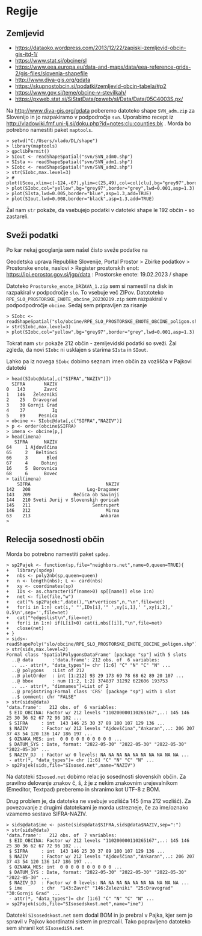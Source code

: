 # Regije

## Zemljevid

- https://dataoko.wordpress.com/2013/12/22/zapiski-zemljevid-obcin-gis-itd-1/
- https://www.stat.si/obcine/sl
- https://www.eea.europa.eu/data-and-maps/data/eea-reference-grids-2/gis-files/slovenia-shapefile
- http://www.diva-gis.org/gdata
- https://skupnostobcin.si/podatki/zemljevid-obcin-tabela/#p2
- https://www.gov.si/teme/obcine-v-stevilkah/
- https://pxweb.stat.si/SiStatData/pxweb/sl/Data/Data/05C4003S.px/

Na http://www.diva-gis.org/gdata poberemo datoteko shape `SVN_adm.zip` za Slovenijo in jo razpakiramo v podpodročje `svn`.
Uporabimo recept iz  http://vladowiki.fmf.uni-lj.si/doku.php?id=notes:clu:counties:bk . Morda bo potrebno namestiti paket `maptools`.

```
> setwd("C:/Users/vlado/DL/shape")
> library(maptools)
> gpclibPermit()
> SIout <- readShapeSpatial("svn/SVN_adm0.shp")
> SIsta <- readShapeSpatial("svn/SVN_adm1.shp")
> SIobc <- readShapeSpatial("svn/SVN_adm2.shp")
> str(SIobc,max.level=3)
> # plot(UScou,xlim=c(-124,-67),ylim=c(25,49),col=col[clu],bg="grey97",border="grey",lwd=0.001,asp=1.3)
> plot(SIobc,col="yellow",bg="grey97",border="grey",lwd=0.001,asp=1.3)
> plot(SIsta,lwd=0.005,border="blue",asp=1.3,add=TRUE)
> plot(SIout,lwd=0.008,border="black",asp=1.3,add=TRUE)

```
Žal nam `str` pokaže, da vsebujejo podatki v datoteki shape le 192 občin - so zastareli.

## Sveži podatki

Po kar nekaj googlanja sem našel čisto sveže podatke na 

Geodetska uprava Republike Slovenije,
Portal Prostor > Zbirke podatkov > Prostorske enote, naslovi > Register prostorskih enot:
https://ipi.eprostor.gov.si/jgp/data :
Prostorske enote: 19.02.2023 / shape

Datoteko `Prostorske_enote_DRZAVA_1.zip` sem si namestil na disk in razpakiral v podpodročje `slo`. To vsebuje več ZIPov. Datototeko `RPE_SLO_PROSTORSKE_ENOTE_obcine_20230219.zip` sem razpakiral v podpodpodročje `obcine`. Sedaj sem pripravljen za risanje
```
> SIobc <- readShapeSpatial("slo/obcine/RPE_SLO_PROSTORSKE_ENOTE_OBCINE_poligon.shp")
> str(SIobc,max.level=3)
> plot(SIobc,col="yellow",bg="grey97",border="grey",lwd=0.001,asp=1.3)
```
Tokrat nam `str` pokaže 212 občin - zemljevidski podatki so sveži. Žal zgleda, da novi `SIobc` ni usklajen s starima `SIsta` in `SIout`.

Lahko pa iz novega `SIobc` dobimo seznam imen občin za vozlišča v Pajkovi datoteki

```
> head(SIobc@data[,c("SIFRA","NAZIV")])
  SIFRA       NAZIV
0   143       Zavrč
1   146   Železniki
2    25   Dravograd
3    30 Gornji Grad
4    37          Ig
5    89     Pesnica
> obcine <- SIobc@data[,c("SIFRA","NAZIV")]
> p <- order(obcine$SIFRA)
> imena <- obcine[p,]
> head(imena)
   SIFRA      NAZIV
64     1 Ajdovščina
65     2   Beltinci
66     3       Bled
67     4     Bohinj
16     5  Borovnica
68     6      Bovec
> tail(imena)
    SIFRA                            NAZIV
142   208                     Log-Dragomer
143   209                Rečica ob Savinji
144   210 Sveti Jurij v Slovenskih goricah
145   211                       Šentrupert
146   212                            Mirna
63    213                          Ankaran
> 

```

## Relecija sosednosti občin

Morda bo potrebno namestiti paket `spdep`.

```
> sp2Pajek <- function(sp,file="neighbors.net",name=0,queen=TRUE){
+   library(spdep)
+   nbs <- poly2nb(sp,queen=queen)
+   n <- length(nbs); L <- card(nbs)
+   xy <- coordinates(sp)
+   IDs <- as.character(if(name>0) sp[[name]] else 1:n)
+   net <- file(file,"w")
+   cat("% sp2Pajek:",date(),"\n*vertices",n,"\n",file=net)
+   for(i in 1:n) cat(i,' "',IDs[i],'" ',xy[i,1],' ',xy[i,2],' 0.5\n',sep='',file=net)
+   cat("*edgeslist\n",file=net)
+   for(i in 1:n) if(L[i]>0) cat(i,nbs[[i]],"\n",file=net)
+   close(net)
+ }
> sids<-readShapePoly("slo/obcine/RPE_SLO_PROSTORSKE_ENOTE_OBCINE_poligon.shp")
> str(sids,max.level=2)
Formal class 'SpatialPolygonsDataFrame' [package "sp"] with 5 slots
  ..@ data       :'data.frame': 212 obs. of  6 variables:
  .. ..- attr(*, "data_types")= chr [1:6] "C" "N" "C" "N" ...
  ..@ polygons   :List of 212
  ..@ plotOrder  : int [1:212] 93 29 173 69 78 68 62 89 20 107 ...
  ..@ bbox       : num [1:2, 1:2] 374837 31292 622606 193753
  .. ..- attr(*, "dimnames")=List of 2
  ..@ proj4string:Formal class 'CRS' [package "sp"] with 1 slot
  ..$ comment: chr "FALSE"
> str(sids@data)
'data.frame':   212 obs. of  6 variables:
 $ EID_OBCINA: Factor w/ 212 levels "110200000110265167",..: 145 146 25 30 36 62 67 72 96 102 ...
 $ SIFRA     : int  143 146 25 30 37 89 100 107 129 136 ...
 $ NAZIV     : Factor w/ 212 levels "Ajdovščina","Ankaran",..: 206 207 37 43 54 120 136 147 186 197 ...
 $ OZNAKA_MES: int  0 0 0 0 0 0 0 0 0 0 ...
 $ DATUM_SYS : Date, format: "2022-05-30" "2022-05-30" "2022-05-30" "2022-05-30" ...
 $ NAZIV_DJ  : Factor w/ 0 levels: NA NA NA NA NA NA NA NA NA NA ...
 - attr(*, "data_types")= chr [1:6] "C" "N" "C" "N" ...
> sp2Pajek(sids,file="SIsosed.net",name="NAZIV")
```
Na datoteki `SIsosed.net` dobimo relacijo sosednosti slovenskih občin. Za pravilno delovanje znakov č, š, ž je z nekim znakovnim urejevalnikom (Emeditor, Textpad) preberemo in shranimo kot UTF-8 z BOM.

Drug problem je, da datoteka ne vsebuje vozlišča 145 (ima 212 vozlišč). Za povezovanje z drugimi datotekami je morda ustrezneje, če za ime/oznako vzamemo sestavo SIFRA-NAZIV.
```
> sids@data$ime <- paste(sids@data$SIFRA,sids@data$NAZIV,sep=":")
> str(sids@data)
'data.frame':   212 obs. of  7 variables:
 $ EID_OBCINA: Factor w/ 212 levels "110200000110265167",..: 145 146 25 30 36 62 67 72 96 102 ...
 $ SIFRA     : int  143 146 25 30 37 89 100 107 129 136 ...
 $ NAZIV     : Factor w/ 212 levels "Ajdovščina","Ankaran",..: 206 207 37 43 54 120 136 147 186 197 ...
 $ OZNAKA_MES: int  0 0 0 0 0 0 0 0 0 0 ...
 $ DATUM_SYS : Date, format: "2022-05-30" "2022-05-30" "2022-05-30" "2022-05-30" ...
 $ NAZIV_DJ  : Factor w/ 0 levels: NA NA NA NA NA NA NA NA NA NA ...
 $ ime       : chr  "143:Zavrč" "146:Železniki" "25:Dravograd" "30:Gornji Grad" ...
 - attr(*, "data_types")= chr [1:6] "C" "N" "C" "N" ...
> sp2Pajek(sids,file="SIsosedskost.net",name="ime")
```
Datoteki `SIsosedskost.net` sem dodal BOM in jo prebral v Pajka, kjer sem jo spravil v Pajkov koordinatni sistem in prezrcalil. Tako popravljeno datoteko sem shranil kot `SIsosediSN.net`.

